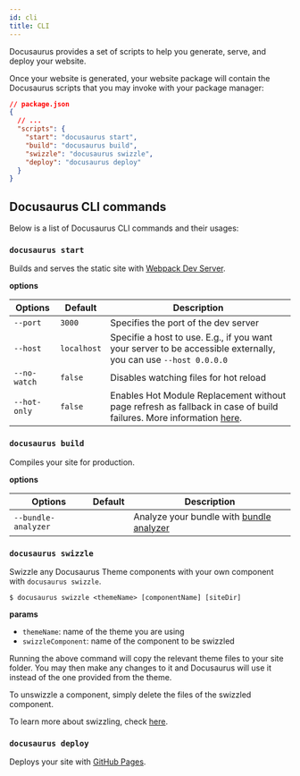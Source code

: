 ```yaml
---
id: cli
title: CLI
---
```


Docusaurus provides a set of scripts to help you generate, serve, and deploy your website. 

Once your website is generated, your website package will contain the Docusaurus scripts that you may invoke with your package manager:

```json
// package.json
{
  // ...
  "scripts": {
    "start": "docusaurus start",
    "build": "docusaurus build",
    "swizzle": "docusaurus swizzle",
    "deploy": "docusaurus deploy"
  }
}
```

## Docusaurus CLI commands

Below is a list of Docusaurus CLI commands and their usages:

<!-- TODO: init docs after the init command is implemented

### `docusaurus init`

The `docusaurus init` command is intended to be used with `docusaurus` installed globally:

```shell
$ yarn global add docusaurus
# or
$ npm install --global docusaurus
```
-->

### `docusaurus start`

Builds and serves the static site with [Webpack Dev Server](https://webpack.js.org/configuration/dev-server).

**options**

|Options|Default|Description|
|-|-|-|
|`--port`|`3000`|Specifies the port of the dev server|
|`--host`|`localhost`|Specifie a host to use. E.g., if you want your server to be accessible externally, you can use `--host 0.0.0.0`|
|`--no-watch`|`false`|<!-- TODO problematic atm --> Disables watching files for hot reload|
|`--hot-only`|`false`|Enables Hot Module Replacement without page refresh as fallback in case of build failures. More information [here](https://webpack.js.org/configuration/dev-server/#devserverhotonly).|

### `docusaurus build`

Compiles your site for production.

**options**

|Options|Default|Description|
|-|-|-|
|`--bundle-analyzer`||Analyze your bundle with [bundle analyzer](https://github.com/webpack-contrib/webpack-bundle-analyzer)|


### `docusaurus swizzle`

Swizzle any Docusaurus Theme components with your own component with `docusaurus swizzle`.

```shell
$ docusaurus swizzle <themeName> [componentName] [siteDir]
```

**params**

- `themeName`: name of the theme you are using
- `swizzleComponent`: name of the component to be swizzled

Running the above command will copy the relevant theme files to your site folder. You may then make any changes to it and Docusaurus will use it instead of the one provided from the theme.

To unswizzle a component, simply delete the files of the swizzled component.

<!-- TODO a separate section for swizzle tutorial -->
To learn more about swizzling, check [here](#).

### `docusaurus deploy`

Deploys your site with [GitHub Pages](https://pages.github.com/).
